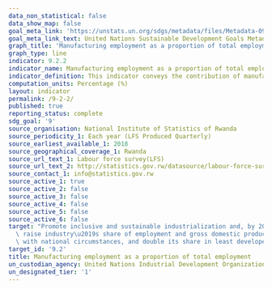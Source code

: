 ```yaml
---
data_non_statistical: false
data_show_map: false
goal_meta_link: 'https://unstats.un.org/sdgs/metadata/files/Metadata-09-02-02.pdf '
goal_meta_link_text: United Nations Sustainable Development Goals Metadata (PDF 323 KB)
graph_title: 'Manufacturing employment as a proportion of total employment '
graph_type: line
indicator: 9.2.2
indicator_name: Manufacturing employment as a proportion of total employment
indicator_definition: This indicator conveys the contribution of manufacturing in total employment. It measures the ability of the manufacturing sector to absorb surplus labour forces from agricultural and other traditional sectors towards production labour with higher wages, when monitored over time
computation_units: Percentage (%)
layout: indicator
permalink: /9-2-2/
published: true
reporting_status: complete 
sdg_goal: '9'
source_organisation: National Institute of Statistics of Rwanda
source_periodicity_1: Each year (LFS Produced Quarterly)
source_earliest_available_1: 2018
source_geographical_coverage_1: Rwanda
source_url_text_1: Labour force survey(LFS)
source_url_text_2: http://statistics.gov.rw/datasource/labour-force-survey-2018
source_contact_1: info@statistics.gov.rw
source_active_1: true
source_active_2: false
source_active_3: false
source_active_4: false
source_active_5: false
source_active_6: false
target: "Promote inclusive and sustainable industrialization and, by 2030, significantly\
  \ raise industry\u2019s share of employment and gross domestic product, in line\
  \ with national circumstances, and double its share in least developed countries"
target_id: '9.2'
title: Manufacturing employment as a proportion of total employment
un_custodian_agency: United Nations Industrial Development Organization (UNIDO)
un_designated_tier: '1'
---
```

